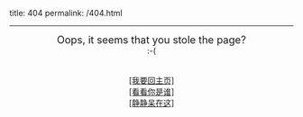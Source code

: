 title: 404
permalink: /404.html

---

<center>
<font size="4">Oops, it seems that you stole the page?</font><br/>:-(</center>
<br /><br />
<center><a href="maples7.com/">[我要回主页]</a><br />
<a href="maples7.com/about/">[看看你是谁]</a><br />
<a href="maples7.com/404.html">[静静呆在这]</a></center>
